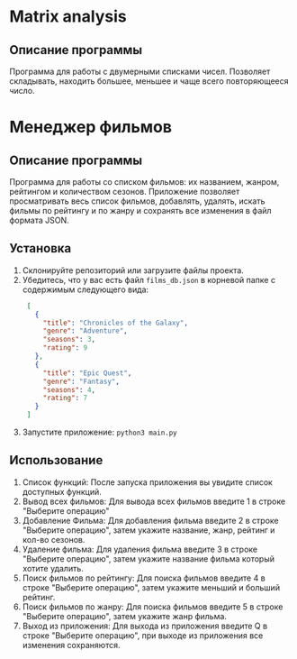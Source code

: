 
# Matrix analysis

## Описание программы

Программа для работы с двумерными списками чисел. Позволяет складывать, находить большее, меньшее
и чаще всего повторяющееся число.

# Менеджер фильмов

## Описание программы

Программа для работы со списком фильмов: их названием, жанром, рейтингом и количеством сезонов.
Приложение позволяет просматривать весь список фильмов, добавлять, удалять, искать фильмы по рейтингу и по жанру и
сохранять все изменения в файл формата JSON.

## Установка

1. Склонируйте репозиторий или загрузите файлы проекта.
2. Убедитесь, что у вас есть файл `films_db.json` в корневой папке с содержимым следующего вида:
   ```json
    [
      {
        "title": "Chronicles of the Galaxy",
        "genre": "Adventure",
        "seasons": 3,
        "rating": 9
      },
      {
        "title": "Epic Quest",
        "genre": "Fantasy",
        "seasons": 4,
        "rating": 7
      }  
    ]   

   ```
3. Запустите приложение: ```python3 main.py```


## Использование
1. Список функций: После запуска приложения вы увидите список доступных функций.
2. Вывод всех фильмов: Для вывода всех фильмов введите 1 в строке "Выберите операцию"
3. Добавление Фильма: Для добавления фильма введите 2 в строке "Выберите операцию", затем укажите название, жанр, рейтинг и кол-во сезонов.
4. Удаление фильма: Для удаления фильма введите 3 в строке "Выберите операцию", затем укажите название фильма который хотите удалить.
5. Поиск фильмов по рейтингу: Для поиска фильмов введите 4 в строке "Выберите операцию", затем укажите меньший и больший рейтинг.
6. Поиск фильмов по жанру: Для поиска фильмов введите 5 в строке "Выберите операцию", затем укажите жанр фильма.
7. Выход из приложения: Для выхода из приложения введите Q в строке "Выберите операцию", при выходе из приложения все изменения сохраняются.